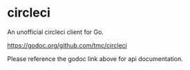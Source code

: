 circleci
========
An unofficial circleci client for Go.

https://godoc.org/github.com/tmc/circleci

Please reference the godoc link above for api documentation.

